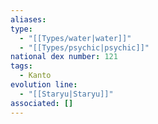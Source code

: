 ```yaml
---
aliases: 
type:
  - "[[Types/water|water]]"
  - "[[Types/psychic|psychic]]"
national dex number: 121
tags:
  - Kanto
evolution line:
  - "[[Staryu|Staryu]]"
associated: []
---
```


